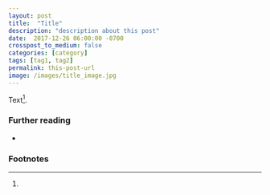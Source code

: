 ```yaml
---
layout: post
title:  "Title"
description: "description about this post"
date:  2017-12-26 06:00:00 -0700
crosspost_to_medium: false
categories: [category]
tags: [tag1, tag2]
permalink: this-post-url
image: /images/title_image.jpg
---
```



Text[^fn1]. 

<!--more-->


### Further reading

- []()

### Footnotes 

[^fn1]: 
[^fn2]: 